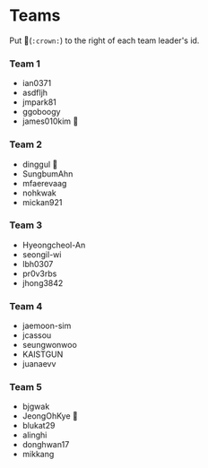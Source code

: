 # Teams

Put :crown:(```:crown:```) to the right of each team leader's id.

### Team 1
- ian0371
- asdfljh
- jmpark81
- ggoboogy
- james010kim :crown:

### Team 2
- dinggul :crown:
- SungbumAhn
- mfaerevaag
- nohkwak
- mickan921

### Team 3
- Hyeongcheol-An
- seongil-wi
- lbh0307
- pr0v3rbs
- jhong3842

### Team 4
- jaemoon-sim
- jcassou
- seungwonwoo
- KAISTGUN
- juanaevv

### Team 5
- bjgwak
- JeongOhKye :crown:
- blukat29
- alinghi
- donghwan17
- mikkang
